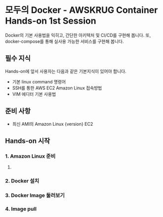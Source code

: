 # 모두의 Docker - AWSKRUG Container Hands-on 1st Session
Docker의 기본 사용법을 익히고, 간단한 아키텍처 및 CI/CD를 구현해 봅니다.
또, docker-compose를 통해 실사용 가능한 서비스를 구현해 봅니다.

## 필수 지식
Hands-on에 앞서 사용자는 다음과 같은 기본지식이 있어야 합니다.
 - 기본 linux command 명령어
 - SSH를 통한 AWS EC2 Amazon Linux 접속방법
 - VIM 에디터 기본 사용법

## 준비 사항
 - 최신 AMI의 Amazon Linux {version} EC2
 
## Hands-on 시작
### 1. Amazon Linux 준비
1) 

### 2. Docker 설치

### 3. Docker Image 둘러보기

### 4. Image pull
